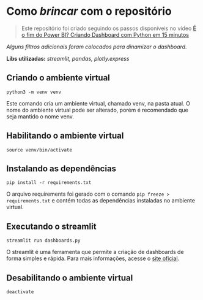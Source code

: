 # Como _brincar_ com o repositório

> Este repositório foi criado seguindo os passos disponíveis no vídeo [É o fim do Power BI? Criando Dashboard com Python em 15 minutos](https://www.youtube.com/watch?v=P6E_Kts9pxE)

_Alguns filtros adicionais foram colocados para dinamizar o dashboard._

**Libs utilizadas:** *streamlit, pandas, plotly.express*

## Criando o ambiente virtual
```
python3 -m venv venv
```
Este comando cria um ambiente virtual, chamado venv, na pasta atual. O nome do ambiente virtual pode ser alterado, porém é recomendado que seja mantido o nome venv.

## Habilitando o ambiente virtual
```
source venv/bin/activate
```

## Instalando as dependências
```
pip install -r requirements.txt
```
O arquivo requirements foi gerado com o comando `pip freeze > requirements.txt` e contém todas as dependências instaladas no ambiente virtual.

## Executando o streamlit
```
streamlit run dashboards.py
```
O streamlit é uma ferramenta que permite a criação de dashboards de forma simples e rápida. Para mais informações, acesse o [site oficial](https://streamlit.io/).

## Desabilitando o ambiente virtual
```
deactivate
```